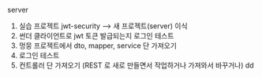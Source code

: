 
server
 1. 실습 프로젝트 jwt-security --> 새 프로젝트(server) 이식
 2. 썬더 클라이언트로 jwt 토큰 발급되는지 로그인 테스트
 3. 멍뭉 프로젝트에서 dto, mapper, service 단 가져오기
 4. 로그인 테스트
 5. 컨트롤러 단 가져오기 
      (REST 로 새로 만들면서 작업하거나
       가져와서 바꾸거나) dd